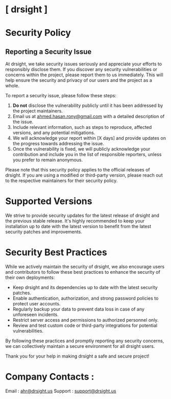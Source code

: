# [ drsight ]

# Security Policy

## Reporting a Security Issue

At drsight, we take security issues seriously and appreciate your efforts to responsibly disclose them. If you discover any security vulnerabilities or concerns within the project, please report them to us immediately. This will help ensure the security and privacy of our users and the project as a whole.

To report a security issue, please follow these steps:

1. **Do not** disclose the vulnerability publicly until it has been addressed by the project maintainers.
2. Email us at [ahmed.hasan.rony@gmail.com](mailto:ahmed.hasan.rony@gmail.com) with a detailed description of the issue.
3. Include relevant information, such as steps to reproduce, affected versions, and any potential mitigations.
4. We will acknowledge your report within [X days] and provide updates on the progress towards addressing the issue.
5. Once the vulnerability is fixed, we will publicly acknowledge your contribution and include you in the list of responsible reporters, unless you prefer to remain anonymous.

Please note that this security policy applies to the official releases of drsight. If you are using a modified or third-party version, please reach out to the respective maintainers for their security policy.

# Supported Versions

We strive to provide security updates for the latest release of drsight and the previous stable release. It's highly recommended to keep your installation up to date with the latest version to benefit from the latest security patches and improvements.

# Security Best Practices

While we actively maintain the security of drsight, we also encourage users and contributors to follow these best practices to enhance the security of their own deployments:

- Keep drsight and its dependencies up to date with the latest security patches.
- Enable authentication, authorization, and strong password policies to protect user accounts.
- Regularly backup your data to prevent data loss in case of any unforeseen incidents.
- Restrict server access and permissions to authorized personnel only.
- Review and test custom code or third-party integrations for potential vulnerabilities.

By following these practices and promptly reporting any security concerns, we can collectively maintain a secure environment for all drsight users.

Thank you for your help in making drsight a safe and secure project!

# Company Contacts : 
Email : [ahr@drsight.us](mailto:ahr@drsight.us)
Support : [support@drsight.us](mailto:support@drsight.us)


